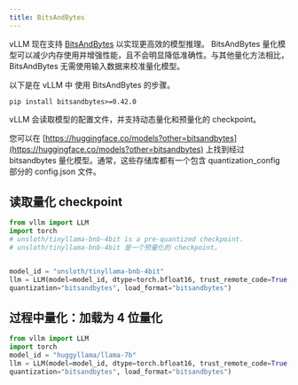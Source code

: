 ```yaml
---
title: BitsAndBytes
---
```



vLLM 现在支持 [BitsAndBytes](https://github.com/TimDettmers/bitsandbytes) 以实现更高效的模型推理。 BitsAndBytes 量化模型可以减少内存使用并增强性能，且不会明显降低准确性。与其他量化方法相比，BitsAndBytes 无需使用输入数据来校准量化模型。


以下是在 vLLM 中 使用 BitsAndBytes 的步骤。

```plain
pip install bitsandbytes>=0.42.0
```
vLLM 会读取模型的配置文件，并支持动态量化和预量化的 checkpoint。

您可以在 [https://huggingface.co/models?other=bitsandbytes](https://huggingface.co/models?other=bitsandbytes) 上找到经过 bitsandbytes 量化模型。通常，这些存储库都有一个包含  quantization_config 部分的 config.json 文件。


## 读取量化 checkpoint

```python
from vllm import LLM
import torch
# unsloth/tinyllama-bnb-4bit is a pre-quantized checkpoint.
# unsloth/tinyllama-bnb-4bit 是一个预量化的 checkpoint。


model_id = "unsloth/tinyllama-bnb-4bit"
llm = LLM(model=model_id, dtype=torch.bfloat16, trust_remote_code=True, \
quantization="bitsandbytes", load_format="bitsandbytes")
```


## 过程中量化：加载为 4 位量化

```python
from vllm import LLM
import torch
model_id = "huggyllama/llama-7b"
llm = LLM(model=model_id, dtype=torch.bfloat16, trust_remote_code=True, \
quantization="bitsandbytes", load_format="bitsandbytes")
```


